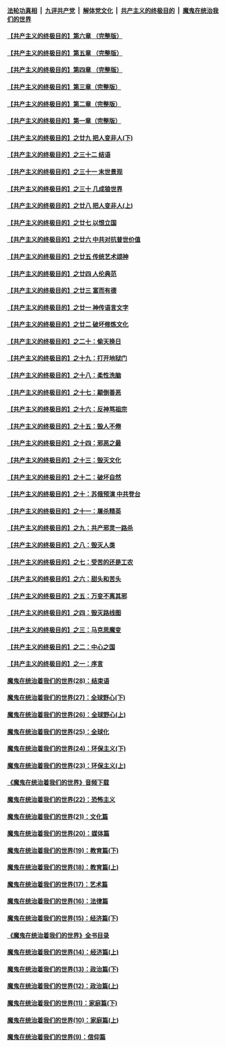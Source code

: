 ####  [法轮功真相](../../../../basic/blob/master/README.md?t=11041439) &nbsp;|&nbsp; [九评共产党](../../../../9ping.md/blob/master/README.md?t=11041439) &nbsp;|&nbsp; [解体党文化](../../../../jtdwh.md/blob/master/README.md?t=11041439)  &nbsp;|&nbsp; [共产主义的终极目的](../../../../gczydzjmd.md/blob/master/README.md?t=11041439) &nbsp;|&nbsp; [魔鬼在统治我们的世界](../../../../mgztzwmdsj.md/blob/master/README.md?t=11041439) 

#### [【共产主义的终极目的】第六章 （完整版）](../pages/nsc422/n11428913.md?t=11041439) 

#### [【共产主义的终极目的】第五章 （完整版）](../pages/nsc422/n11428912.md?t=11041439) 

#### [【共产主义的终极目的】第四章 （完整版）](../pages/nsc422/n11428907.md?t=11041439) 

#### [【共产主义的终极目的】第三章（完整版）](../pages/nsc422/n11428848.md?t=11041439) 

#### [【共产主义的终极目的】第二章（完整版）](../pages/nsc422/n11428831.md?t=11041439) 

#### [【共产主义的终极目的】第一章（完整版）](../pages/nsc422/n11417651.md?t=11041439) 

#### [【共产主义的终极目的】之廿九 把人变非人(下)](../pages/nsc422/n11344140.md?t=11041439) 

#### [【共产主义的终极目的】之三十二 结语](../pages/nsc422/n11360535.md?t=11041439) 

#### [【共产主义的终极目的】之三十一 末世景观](../pages/nsc422/n11351129.md?t=11041439) 

#### [【共产主义的终极目的】之三十 几成狼世界](../pages/nsc422/n11348280.md?t=11041439) 

#### [【共产主义的终极目的】之廿八 把人变非人(上)](../pages/nsc422/n11340492.md?t=11041439) 

#### [【共产主义的终极目的】之廿七 以恨立国](../pages/nsc422/n11336944.md?t=11041439) 

#### [【共产主义的终极目的】之廿六 中共对抗普世价值](../pages/nsc422/n11324785.md?t=11041439) 

#### [【共产主义的终极目的】之廿五 传统艺术颂神](../pages/nsc422/n11296396.md?t=11041439) 

#### [【共产主义的终极目的】之廿四 人伦典范](../pages/nsc422/n11296397.md?t=11041439) 

#### [【共产主义的终极目的】之廿三 富而有德](../pages/nsc422/n11283598.md?t=11041439) 

#### [【共产主义的终极目的】之廿一 神传语言文字](../pages/nsc422/n11263265.md?t=11041439) 

#### [【共产主义的终极目的】之廿二 破坏修炼文化](../pages/nsc422/n11245728.md?t=11041439) 

#### [【共产主义的终极目的】之二十：偷天换日](../pages/nsc422/n11238846.md?t=11041439) 

#### [【共产主义的终极目的】之十九：打开地狱门](../pages/nsc422/n11206376.md?t=11041439) 

#### [【共产主义的终极目的】之十八：柔性洗脑](../pages/nsc422/n11199994.md?t=11041439) 

#### [【共产主义的终极目的】之十七：颠倒善恶](../pages/nsc422/n11179782.md?t=11041439) 

#### [【共产主义的终极目的】之十六：反神骂祖宗](../pages/nsc422/n11166798.md?t=11041439) 

#### [【共产主义的终极目的】之十五：毁人不倦](../pages/nsc422/n11166792.md?t=11041439) 

#### [【共产主义的终极目的】之十四：邪恶之最](../pages/nsc422/n11150249.md?t=11041439) 

#### [【共产主义的终极目的】之十三：毁灭文化](../pages/nsc422/n11135227.md?t=11041439) 

#### [【共产主义的终极目的】之十二：破坏自然](../pages/nsc422/n11135214.md?t=11041439) 

#### [【共产主义的终极目的】之十：苏俄预演 中共登台](../pages/nsc422/n11118424.md?t=11041439) 

#### [【共产主义的终极目的】之十一：屠杀精英](../pages/nsc422/n11118442.md?t=11041439) 

#### [【共产主义的终极目的】之九：共产邪灵一路杀](../pages/nsc422/n11114139.md?t=11041439) 

#### [【共产主义的终极目的】之八：毁灭人类](../pages/nsc422/n11108503.md?t=11041439) 

#### [【共产主义的终极目的】之七：受苦的还是工农](../pages/nsc422/n11101809.md?t=11041439) 

#### [【共产主义的终极目的】之六：甜头和苦头](../pages/nsc422/n11096971.md?t=11041439) 

#### [【共产主义的终极目的】之五：万变不离其邪](../pages/nsc422/n11091285.md?t=11041439) 

#### [【共产主义的终极目的】之四：毁灭路线图](../pages/nsc422/n11086284.md?t=11041439) 

#### [【共产主义的终极目的】之三：马克思魔变](../pages/nsc422/n11061941.md?t=11041439) 

#### [【共产主义的终极目的】之二：中心之国](../pages/nsc422/n11047728.md?t=11041439) 

#### [【共产主义的终极目的】之一：序言](../pages/nsc422/n11086077.md?t=11041439) 

#### [魔鬼在统治着我们的世界(28)：结束语](../pages/nsc422/n10936246.md?t=11041439) 

#### [魔鬼在统治着我们的世界(27)：全球野心(下)](../pages/nsc422/n10928319.md?t=11041439) 

#### [魔鬼在统治着我们的世界(26)：全球野心(上)](../pages/nsc422/n10900318.md?t=11041439) 

#### [魔鬼在统治着我们的世界(25)：全球化](../pages/nsc422/n10788205.md?t=11041439) 

#### [魔鬼在统治着我们的世界(24)：环保主义(下)](../pages/nsc422/n10695307.md?t=11041439) 

#### [魔鬼在统治着我们的世界(23)：环保主义(上)](../pages/nsc422/n10688613.md?t=11041439) 

#### [《魔鬼在统治着我们的世界》音频下载](../pages/nsc422/n10635553.md?t=11041439) 

#### [魔鬼在统治着我们的世界(22)：恐怖主义](../pages/nsc422/n10614727.md?t=11041439) 

#### [魔鬼在统治着我们的世界(21)：文化篇](../pages/nsc422/n10597706.md?t=11041439) 

#### [魔鬼在统治着我们的世界(20)：媒体篇](../pages/nsc422/n10586579.md?t=11041439) 

#### [魔鬼在统治着我们的世界(19)：教育篇(下)](../pages/nsc422/n10564808.md?t=11041439) 

#### [魔鬼在统治着我们的世界(18)：教育篇(上)](../pages/nsc422/n10526970.md?t=11041439) 

#### [魔鬼在统治着我们的世界(17)：艺术篇](../pages/nsc422/n10499093.md?t=11041439) 

#### [魔鬼在统治着我们的世界(16)：法律篇](../pages/nsc422/n10485969.md?t=11041439) 

#### [魔鬼在统治着我们的世界(15)：经济篇(下)](../pages/nsc422/n10469975.md?t=11041439) 

#### [《魔鬼在统治着我们的世界》全书目录](../pages/nsc422/n10464261.md?t=11041439) 

#### [魔鬼在统治着我们的世界(14)：经济篇(上)](../pages/nsc422/n10457370.md?t=11041439) 

#### [魔鬼在统治着我们的世界(13)：政治篇(下)](../pages/nsc422/n10448270.md?t=11041439) 

#### [魔鬼在统治着我们的世界(12)：政治篇(上)](../pages/nsc422/n10444576.md?t=11041439) 

#### [魔鬼在统治着我们的世界(11)：家庭篇(下)](../pages/nsc422/n10440961.md?t=11041439) 

#### [魔鬼在统治着我们的世界(10)：家庭篇(上)](../pages/nsc422/n10435448.md?t=11041439) 

#### [魔鬼在统治着我们的世界(9)：信仰篇](../pages/nsc422/n10432159.md?t=11041439) 


